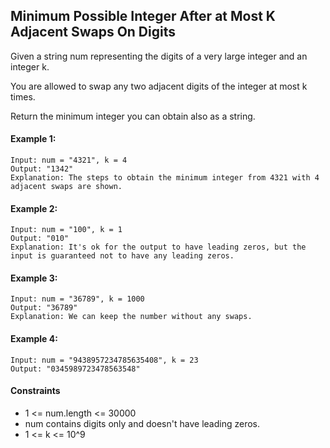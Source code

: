 ## Minimum Possible Integer After at Most K Adjacent Swaps On Digits
Given a string num representing the digits of a very large integer and an integer k.

You are allowed to swap any two adjacent digits of the integer at most k times.

Return the minimum integer you can obtain also as a string.

#### Example 1:
```
Input: num = "4321", k = 4
Output: "1342"
Explanation: The steps to obtain the minimum integer from 4321 with 4 adjacent swaps are shown.

```

#### Example 2:
```
Input: num = "100", k = 1
Output: "010"
Explanation: It's ok for the output to have leading zeros, but the input is guaranteed not to have any leading zeros.

```

#### Example 3:
```
Input: num = "36789", k = 1000
Output: "36789"
Explanation: We can keep the number without any swaps.

```

#### Example 4:
```
Input: num = "9438957234785635408", k = 23
Output: "0345989723478563548"
```

#### Constraints
- 1 <= num.length <= 30000
- num contains digits only and doesn't have leading zeros.
- 1 <= k <= 10^9

